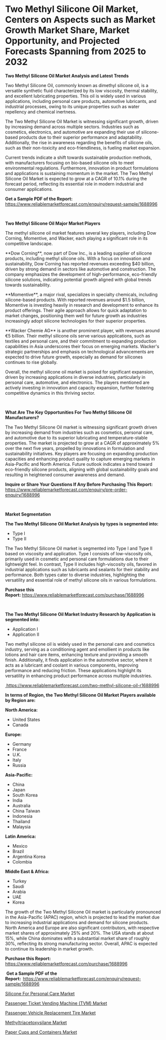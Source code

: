 <p><h1>Two Methyl Silicone Oil Market, Centers on Aspects such as Market Growth Market Share, Market Opportunity, and Projected Forecasts Spanning from 2025 to 2032</h1></p><p><strong>Two Methyl Silicone Oil Market Analysis and Latest Trends</strong></p>
<p><p>Two Methyl Silicone Oil, commonly known as dimethyl silicone oil, is a versatile synthetic fluid characterized by its low viscosity, thermal stability, and excellent lubricating properties. This oil is widely used in various applications, including personal care products, automotive lubricants, and industrial processes, owing to its unique properties such as water repellency and chemical inertness. </p><p>The Two Methyl Silicone Oil Market is witnessing significant growth, driven by increasing demand across multiple sectors. Industries such as cosmetics, electronics, and automotive are expanding their use of silicone-based products due to their superior performance and adaptability. Additionally, the rise in awareness regarding the benefits of silicone oils, such as their non-toxicity and eco-friendliness, is fueling market expansion.</p><p>Current trends indicate a shift towards sustainable production methods, with manufacturers focusing on bio-based silicone oils to meet environmental regulations. Furthermore, innovation in product formulations and applications is sustaining momentum in the market. The Two Methyl Silicone Oil Market is expected to grow at a CAGR of 10.1% during the forecast period, reflecting its essential role in modern industrial and consumer applications.</p></p>
<p><strong>Get a Sample PDF of the Report:&nbsp;</strong> <a href="https://www.reliablemarketforecast.com/enquiry/request-sample/1688996?utm_campaign=950&utm_medium=2&utm_source=Github&utm_content=ia&utm_term=06012025&utm_id=two-methyl-silicone-oil">https://www.reliablemarketforecast.com/enquiry/request-sample/1688996</a></p>
<p>&nbsp;</p>
<p><strong>Two Methyl Silicone Oil Major Market Players</strong></p>
<p><p>The methyl silicone oil market features several key players, including Dow Corning, Momentive, and Wacker, each playing a significant role in its competitive landscape.</p><p>**Dow Corning**, now part of Dow Inc., is a leading supplier of silicone products, including methyl silicone oils. With a focus on innovation and sustainability, Dow Corning has reported revenues exceeding $40 billion, driven by strong demand in sectors like automotive and construction. The company emphasizes the development of high-performance, eco-friendly silicone solutions, indicating potential growth aligned with global trends towards sustainability.</p><p>**Momentive**, a major rival, specializes in specialty chemicals, including silicone-based products. With reported revenues around $1.5 billion, Momentive is investing heavily in research and development to enhance its product offerings. Their agile approach allows for quick adaptation to market changes, positioning them well for future growth as industries increasingly adopt silicone technologies for their superior properties.</p><p>**Wacker Chemie AG** is another prominent player, with revenues around €5 billion. Their methyl silicone oils serve various applications, such as textiles and personal care, and their commitment to expanding production capabilities in Asia underscores their focus on emerging markets. Wacker's strategic partnerships and emphasis on technological advancements are expected to drive future growth, especially as demand for silicones continues to rise globally.</p><p>Overall, the methyl silicone oil market is poised for significant expansion, driven by increasing applications in diverse industries, particularly in personal care, automotive, and electronics. The players mentioned are actively investing in innovation and capacity expansion, further fostering competitive dynamics in this thriving sector.</p></p>
<p>&nbsp;</p>
<p><strong>What Are The Key Opportunities For Two Methyl Silicone Oil Manufacturers?</strong></p>
<p><p>The Two Methyl Silicone Oil market is witnessing significant growth driven by increasing demand from industries such as cosmetics, personal care, and automotive due to its superior lubricating and temperature-stable properties. The market is projected to grow at a CAGR of approximately 5% over the next five years, propelled by innovations in formulation and sustainability initiatives. Key players are focusing on expanding production capacities and enhancing product quality to capture emerging markets in Asia-Pacific and North America. Future outlook indicates a trend toward eco-friendly silicone products, aligning with global sustainability goals and resulting in heightened consumer awareness and demand.</p></p>
<p><strong>Inquire or Share Your Questions If Any Before Purchasing This Report:</strong> <a href="https://www.reliablemarketforecast.com/enquiry/pre-order-enquiry/1688996?utm_campaign=950&utm_medium=2&utm_source=Github&utm_content=ia&utm_term=06012025&utm_id=two-methyl-silicone-oil">https://www.reliablemarketforecast.com/enquiry/pre-order-enquiry/1688996</a></p>
<p>&nbsp;</p>
<p><strong>Market Segmentation</strong></p>
<p><strong>The Two Methyl Silicone Oil Market Analysis by types is segmented into:</strong></p>
<p><ul><li>Type I</li><li>Type II</li></ul></p>
<p><p>The Two Methyl Silicone Oil market is segmented into Type I and Type II based on viscosity and application. Type I consists of low-viscosity oils, primarily used in cosmetic and personal care formulations due to their lightweight feel. In contrast, Type II includes high-viscosity oils, favored in industrial applications such as lubricants and sealants for their stability and performance. Both types cater to diverse industries, highlighting the versatility and essential role of methyl silicone oils in various formulations.</p></p>
<p><strong>Purchase this Report:&nbsp;</strong><a href="https://www.reliablemarketforecast.com/purchase/1688996?utm_campaign=950&utm_medium=2&utm_source=Github&utm_content=ia&utm_term=06012025&utm_id=two-methyl-silicone-oil">https://www.reliablemarketforecast.com/purchase/1688996</a></p>
<p>&nbsp;</p>
<p><strong>The Two Methyl Silicone Oil Market Industry Research by Application is segmented into:</strong></p>
<p><ul><li>Application I</li><li>Application II</li></ul></p>
<p><p>Two methyl silicone oil is widely used in the personal care and cosmetics industry, serving as a conditioning agent and emollient in products like lotions and hair care items, enhancing texture and providing a smooth finish. Additionally, it finds application in the automotive sector, where it acts as a lubricant and coolant in various components, improving performance and reducing friction. These applications highlight its versatility in enhancing product performance across multiple industries.</p></p>
<p><a href="https://www.reliablemarketforecast.com/two-methyl-silicone-oil-r1688996?utm_campaign=950&utm_medium=2&utm_source=Github&utm_content=ia&utm_term=06012025&utm_id=two-methyl-silicone-oil">&nbsp;https://www.reliablemarketforecast.com/two-methyl-silicone-oil-r1688996</a></p>
<p><strong>In terms of Region, the Two Methyl Silicone Oil Market Players available by Region are:</strong></p>
<p>
    <p> <strong> North America: </strong>
        <ul>
            <li>United States</li>
            <li>Canada</li>
        </ul>
        </p> 
    <p> <strong> Europe: </strong>
        <ul>
            <li>Germany</li>
            <li>France</li>
            <li>U.K.</li>
            <li>Italy</li>
            <li>Russia</li>
        </ul>
        </p> 
    <p> <strong> Asia-Pacific: </strong>
        <ul>
            <li>China</li>
            <li>Japan</li>
            <li>South Korea</li>
            <li>India</li>
            <li>Australia</li>
            <li>China Taiwan</li>
            <li>Indonesia</li>
            <li>Thailand</li>
            <li>Malaysia</li>
        </ul>
        </p> 
    <p> <strong> Latin America: </strong>
        <ul>
            <li>Mexico</li>
            <li>Brazil</li>
            <li>Argentina Korea</li>
            <li>Colombia</li>
        </ul>
        </p> 
    <p> <strong> Middle East & Africa: </strong>
        <ul>
            <li>Turkey</li>
            <li>Saudi</li>
            <li>Arabia</li>
            <li>UAE</li>
            <li>Korea</li>
        </ul>
    </p>
    </p>
<p><p>The growth of the Two Methyl Silicone Oil market is particularly pronounced in the Asia-Pacific (APAC) region, which is projected to lead the market due to increasing industrial applications and demand for silicone products. North America and Europe are also significant contributors, with respective market shares of approximately 25% and 20%. The USA stands at about 15%, while China dominates with a substantial market share of roughly 30%, reflecting its strong manufacturing sector. Overall, APAC is expected to continue its leadership in market growth.</p></p>
<p><strong>Purchase this Report: </strong><a href="https://www.reliablemarketforecast.com/purchase/1688996?utm_campaign=950&utm_medium=2&utm_source=Github&utm_content=ia&utm_term=06012025&utm_id=two-methyl-silicone-oil">https://www.reliablemarketforecast.com/purchase/1688996</a></p>
<p>&nbsp;<strong>Get a Sample PDF of the Report:&nbsp;&nbsp;</strong><a href="https://www.reliablemarketforecast.com/enquiry/request-sample/1688996?utm_campaign=950&utm_medium=2&utm_source=Github&utm_content=ia&utm_term=06012025&utm_id=two-methyl-silicone-oil">https://www.reliablemarketforecast.com/enquiry/request-sample/1688996</a></p>
<p><strong></strong></p>
<p><p><a href="https://github.com/lashaunm5st/Market-Research-Report-List-1/blob/main/silicone-for-personal-care-market.md?utm_campaign=950&utm_medium=2&utm_source=Github&utm_content=ia&utm_term=06012025&utm_id=two-methyl-silicone-oil">Silicone For Personal Care Market</a></p><p><a href="https://www.linkedin.com/pulse/passenger-ticket-vending-machine-tvm-market-forecasted-using-bcttc?utm_campaign=950&utm_medium=2&utm_source=Github&utm_content=ia&utm_term=06012025&utm_id=two-methyl-silicone-oil">Passenger Ticket Vending Machine (TVM) Market</a></p><p><a href="https://www.linkedin.com/pulse/upcoming-boom-passenger-vehicle-replacement-tire-market-projections-e0e7c?utm_campaign=950&utm_medium=2&utm_source=Github&utm_content=ia&utm_term=06012025&utm_id=two-methyl-silicone-oil">Passenger Vehicle Replacement Tire Market</a></p><p><a href="https://github.com/kimberjam0i/Market-Research-Report-List-1/blob/main/methyltriacetoxysilane-market.md?utm_campaign=950&utm_medium=2&utm_source=Github&utm_content=ia&utm_term=06012025&utm_id=two-methyl-silicone-oil">Methyltriacetoxysilane Market</a></p><p><a href="https://www.linkedin.com/pulse/paper-cups-containers-market-analysis-trends-development-yfpqc?utm_campaign=950&utm_medium=2&utm_source=Github&utm_content=ia&utm_term=06012025&utm_id=two-methyl-silicone-oil">Paper Cups and Containers Market</a></p></p>